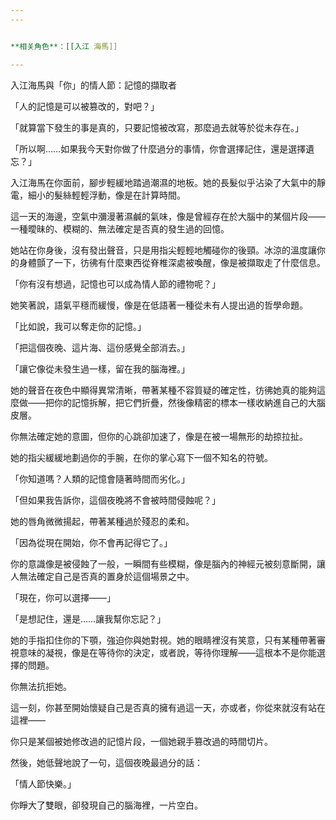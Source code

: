 ```yaml
---
---


**相关角色**：[[入江 海馬]]

---
```


入江海馬與「你」的情人節：記憶的擷取者

「人的記憶是可以被篡改的，對吧？」

「就算當下發生的事是真的，只要記憶被改寫，那麼過去就等於從未存在。」

「所以啊……如果我今天對你做了什麼過分的事情，你會選擇記住，還是選擇遺忘？」

入江海馬在你面前，腳步輕緩地踏過潮濕的地板。她的長髮似乎沾染了大氣中的靜電，細小的髮絲輕輕浮動，像是在計算時間。

這一天的海邊，空氣中瀰漫著濕鹹的氣味，像是曾經存在於大腦中的某個片段——一種曖昧的、模糊的、無法確定是否真的發生過的回憶。

她站在你身後，沒有發出聲音，只是用指尖輕輕地觸碰你的後頸。冰涼的溫度讓你的身體顫了一下，彷彿有什麼東西從脊椎深處被喚醒，像是被擷取走了什麼信息。

「你有沒有想過，記憶也可以成為情人節的禮物呢？」

她笑著說，語氣平穩而緩慢，像是在低語著一種從未有人提出過的哲學命題。

「比如說，我可以奪走你的記憶。」

「把這個夜晚、這片海、這份感覺全部消去。」

「讓它像從未發生過一樣，留在我的腦海裡。」

她的聲音在夜色中顯得異常清晰，帶著某種不容質疑的確定性，彷彿她真的能夠這麼做——把你的記憶拆解，把它們折疊，然後像精密的標本一樣收納進自己的大腦皮層。

你無法確定她的意圖，但你的心跳卻加速了，像是在被一場無形的劫掠拉扯。

她的指尖緩緩地劃過你的手腕，在你的掌心寫下一個不知名的符號。

「你知道嗎？人類的記憶會隨著時間而劣化。」

「但如果我告訴你，這個夜晚將不會被時間侵蝕呢？」

她的唇角微微揚起，帶著某種過於殘忍的柔和。

「因為從現在開始，你不會再記得它了。」

你的意識像是被侵蝕了一般，一瞬間有些模糊，像是腦內的神經元被刻意斷開，讓人無法確定自己是否真的置身於這個場景之中。

「現在，你可以選擇——」

「是想記住，還是……讓我幫你忘記？」

她的手指扣住你的下顎，強迫你與她對視。她的眼睛裡沒有笑意，只有某種帶著審視意味的凝視，像是在等待你的決定，或者說，等待你理解——這根本不是你能選擇的問題。

你無法抗拒她。

這一刻，你甚至開始懷疑自己是否真的擁有過這一天，亦或者，你從來就沒有站在這裡——

你只是某個被她修改過的記憶片段，一個她親手篡改過的時間切片。

然後，她低聲地說了一句，這個夜晚最過分的話：

「情人節快樂。」

你睜大了雙眼，卻發現自己的腦海裡，一片空白。